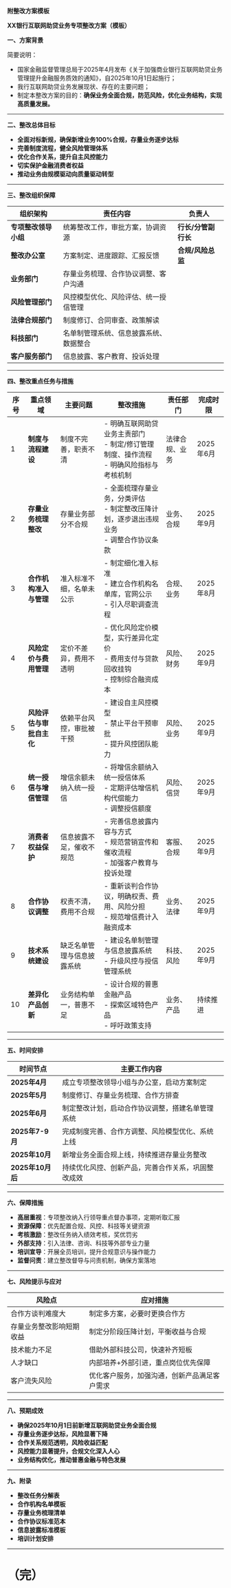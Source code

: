 
**附整改方案模板**


**XX银行互联网助贷业务专项整改方案（模板）**



 **一、方案背景**

简要说明：
- 国家金融监督管理总局于2025年4月发布《关于加强商业银行互联网助贷业务管理提升金融服务质效的通知》，自2025年10月1日起施行；
- 我行互联网助贷业务发展现状、存在的主要问题；
- 制定本整改方案的目的：**确保业务全面合规，防范风险，优化业务结构，实现高质量发展。**

----

 **二、整改总体目标**

- **全面对标新规，确保新增业务100%合规，存量业务逐步达标**
- **完善制度流程，健全风险管理体系**
- **优化合作关系，提升自主风控能力**
- **切实保护金融消费者权益**
- **推动业务由规模驱动向质量驱动转型**

---

 **三、整改组织保障**

| 组织架构        | 责任内容                                                   | 负责人           |
|-----------------|------------------------------------------------------------|------------------|
| **专项整改领导小组** | 统筹整改工作，审批方案，协调资源                         | **行长/分管副行长** |
| **整改办公室**    | 方案制定、进度跟踪、汇报反馈                               | **合规/风险总监**  |
| **业务部门**      | 存量业务梳理、合作协议调整、客户沟通                       |                  |
| **风险管理部门**  | 风控模型优化、风险评估、统一授信管理                       |                  |
| **法律合规部门**  | 制度修订、合同审查、政策解读                               |                  |
| **科技部门**      | 名单制管理系统、信息披露系统、数据整合                     |                  |
| **客户服务部门**  | 信息披露、客户教育、投诉处理                               |                  |

---

 **四、整改重点任务与措施**

| 序号 | 重点领域                   | 主要问题                     | 整改措施                                                         | 责任部门       | 完成时限   |
|-------|----------------------------|------------------------------|------------------------------------------------------------------|----------------|------------|
| 1     | **制度与流程建设**         | 制度不完善，职责不清         | - 明确互联网助贷业务主责部门<br>- 制定/修订管理制度、操作流程<br>- 明确风险指标与考核机制 | 法律合规、业务 | 2025年6月  |
| 2     | **存量业务梳理整改**       | 存量业务部分不合规           | - 全面梳理存量业务，分类评估<br>- 制定整改压降计划，逐步退出违规业务<br>- 调整合作协议条款 | 业务、合规     | 2025年9月  |
| 3     | **合作机构准入与管理**     | 准入标准不细，名单未公示     | - 制定细化准入标准<br>- 建立合作机构名单库，官网公示<br>- 引入尽职调查流程            | 合规、业务     | 2025年8月  |
| 4     | **风险定价与费用管理**     | 定价不差异，费用不透明       | - 优化风险定价模型，实行差异化定价<br>- 费用支付与贷款回收挂钩<br>- 控制综合融资成本    | 风险、财务     | 2025年9月  |
| 5     | **风险评估与审批自主化**   | 依赖平台风控，审批被干预     | - 建设自主风控模型<br>- 禁止平台干预审批<br>- 提升风控团队能力                       | 风险、业务     | 2025年9月  |
| 6     | **统一授信与增信管理**     | 增信余额未纳入统一授信       | - 将增信余额纳入统一授信体系<br>- 定期评估增信机构代偿能力<br>- 调整授信额度          | 风险、信贷     | 2025年9月  |
| 7     | **消费者权益保护**         | 信息披露不足，催收不规范     | - 完善信息披露内容与方式<br>- 规范营销宣传和催收流程<br>- 加强客户教育与投诉处理       | 客服、合规     | 2025年9月  |
| 8     | **合作协议调整**           | 权责不清，费用不合规         | - 重新谈判合作协议，明确权责、费用、风险分担<br>- 规范增信费计入融资成本             | 业务、法律     | 2025年9月  |
| 9     | **技术系统建设**           | 缺乏名单管理与信息披露系统   | - 建设名单制管理与信息披露系统<br>- 升级风控与授信管理系统                           | 科技、风险     | 2025年9月  |
| 10    | **差异化产品创新**         | 业务结构单一，普惠不足       | - 设计合规的普惠金融产品<br>- 探索区域特色产品<br>- 呼吁政策支持                     | 业务、产品     | 持续推进    |

---

 **五、时间安排**

| 时间节点     | 主要工作内容                                               |
|--------------|------------------------------------------------------------|
| **2025年4月**  | 成立专项整改领导小组与办公室，启动方案制定                   |
| **2025年5月**  | 制度修订、存量业务梳理、合作方排查                           |
| **2025年6月**  | 制定整改计划，启动合作协议调整，搭建名单管理系统               |
| **2025年7-9月**| 完成制度完善、合作方调整、风险模型优化、系统上线               |
| **2025年10月** | 新增业务全面合规上线，持续推进存量业务整改                     |
| **2025年10月后**| 持续优化风控、创新产品，完善合作关系，巩固整改成效             |

---

 **六、保障措施**

- **高层重视**：专项整改纳入行领导重点督办事项，定期听取汇报
- **资源保障**：优先配置合规、风控、科技等关键资源
- **考核激励**：整改任务纳入绩效考核，奖优罚劣
- **外部支持**：引入法律、咨询、科技等外部专业力量
- **培训宣导**：开展全员培训，提升合规意识与操作能力
- **监督问责**：建立整改督导与问责机制，确保方案落地

---

 **七、风险提示与应对**

| 风险点                         | 应对措施                                           |
|--------------------------------|----------------------------------------------------|
| 合作方谈判难度大               | 制定多方案，必要时更换合作方                       |
| 存量业务整改影响短期收益       | 制定分阶段压降计划，平衡收益与合规                 |
| 技术能力不足                   | 借助外部科技公司，快速补齐短板                     |
| 人才缺口                       | 内部培养+外部引进，重点岗位优先保障                 |
| 客户流失风险                   | 优化客户服务，加强沟通，创新产品满足客户需求       |

---

 **八、预期成效**

- **确保2025年10月1日前新增互联网助贷业务全面合规**
- **存量业务逐步达标，风险显著下降**
- **合作关系规范透明，风险收益匹配**
- **风控能力显著提升，合规文化深入人心**
- **业务结构优化，推动普惠金融与特色发展**

---

 **九、附录**

- **整改任务分解表**
- **合作机构名单模板**
- **存量业务梳理清单**
- **合作协议标准范本**
- **信息披露标准模板**
- **培训计划安排**

---

# **（完）**

